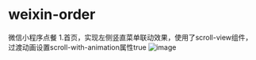 # weixin-order
微信小程序点餐
1.首页，实现左侧竖直菜单联动效果，使用了scroll-view组件，过渡动画设置scroll-with-animation属性true
![image](https://github.com/YuanwuHu/weixin-order/tree/master/image/1.jpg)
